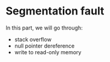 # Segmentation fault

In this part, we will go through:
* stack overflow
* null pointer dereference
* write to read-only memory
